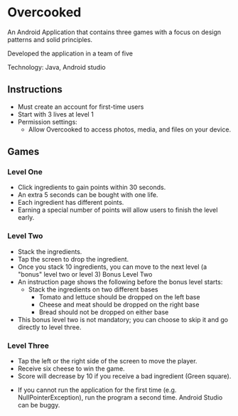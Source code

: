 # Overcooked

An Android Application that contains three games with a focus on design patterns and solid principles.

Developed the application in a team of five

Technology: Java, Android studio

## Instructions
- Must create an account for first-time users
- Start with 3 lives at level 1
- Permission settings:
    - Allow Overcooked to access photos, media, and files on your device.

## Games

### Level One
- Click ingredients to gain points within 30 seconds.
- An extra 5 seconds can be bought with one life.
- Each ingredient has different points.
- Earning a special number of points will allow users to finish the level early.

### Level Two
- Stack the ingredients.
- Tap the screen to drop the ingredient.
- Once you stack 10 ingredients, you can move to the next level (a "bonus" level two or level 3)
Bonus Level Two
- An instruction page shows the following before the bonus level starts:
    - Stack the ingredients on two different bases
        - Tomato and lettuce should be dropped on the left base
        - Cheese and meat should be dropped on the right base
        - Bread should not be dropped on either base
- This bonus level two is not mandatory; you can choose to skip it and go directly to level three.

### Level Three
- Tap the left or the right side of the screen to move the player.
- Receive six cheese to win the game.
- Score will decrease by 10 if you receive a bad ingredient (Green square).

* If you cannot run the application for the first time (e.g. NullPointerException),
  run the program a second time. Android Studio can be buggy.
